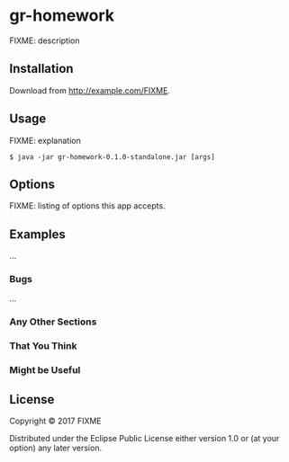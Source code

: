 # gr-homework

FIXME: description

## Installation

Download from http://example.com/FIXME.

## Usage

FIXME: explanation

    $ java -jar gr-homework-0.1.0-standalone.jar [args]

## Options

FIXME: listing of options this app accepts.

## Examples

...

### Bugs

...

### Any Other Sections
### That You Think
### Might be Useful

## License

Copyright © 2017 FIXME

Distributed under the Eclipse Public License either version 1.0 or (at
your option) any later version.
